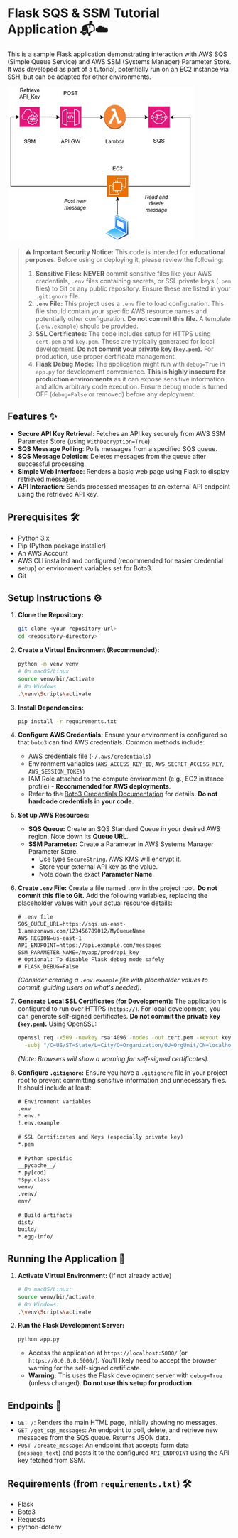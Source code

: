 # Flask SQS & SSM Tutorial Application 📬☁️

This is a sample Flask application demonstrating interaction with AWS SQS (Simple Queue Service) and AWS SSM (Systems Manager) Parameter Store. It was developed as part of a tutorial, potentially run on an EC2 instance via SSH, but can be adapted for other environments.

![Project description](https://github.com/PlayfulDevBit/aws-tutorials/blob/main/templates/static/img.jpg)

> **⚠️ Important Security Notice:** This code is intended for **educational purposes**. Before using or deploying it, please review the following:
>
> 1.  **Sensitive Files:** **NEVER** commit sensitive files like your AWS credentials, `.env` files containing secrets, or SSL private keys (`.pem` files) to Git or any public repository. Ensure these are listed in your `.gitignore` file.
> 2.  **`.env` File:** This project uses a `.env` file to load configuration. This file should contain your specific AWS resource names and potentially other configuration. **Do not commit this file.** A template (`.env.example`) should be provided.
> 3.  **SSL Certificates:** The code includes setup for HTTPS using `cert.pem` and `key.pem`. These are typically generated for local development. **Do not commit your private key (`key.pem`).** For production, use proper certificate management.
> 4.  **Flask Debug Mode:** The application might run with `debug=True` in `app.py` for development convenience. **This is highly insecure for production environments** as it can expose sensitive information and allow arbitrary code execution. Ensure debug mode is turned OFF (`debug=False` or removed) before any deployment.

## Features ✨

*   **Secure API Key Retrieval**: Fetches an API key securely from AWS SSM Parameter Store (using `WithDecryption=True`).
*   **SQS Message Polling**: Polls messages from a specified SQS queue.
*   **SQS Message Deletion**: Deletes messages from the queue after successful processing.
*   **Simple Web Interface**: Renders a basic web page using Flask to display retrieved messages.
*   **API Interaction**: Sends processed messages to an external API endpoint using the retrieved API key.

## Prerequisites 🛠️

*   Python 3.x
*   Pip (Python package installer)
*   An AWS Account
*   AWS CLI installed and configured (recommended for easier credential setup) or environment variables set for Boto3.
*   Git

## Setup Instructions ⚙️

1.  **Clone the Repository:**
    ```bash
    git clone <your-repository-url>
    cd <repository-directory>
    ```

2.  **Create a Virtual Environment (Recommended):**
    ```bash
    python -m venv venv
    # On macOS/Linux
    source venv/bin/activate
    # On Windows
    .\venv\Scripts\activate
    ```

3.  **Install Dependencies:**
    ```bash
    pip install -r requirements.txt
    ```

4.  **Configure AWS Credentials:**
    Ensure your environment is configured so that `boto3` can find AWS credentials. Common methods include:
    *   AWS credentials file (`~/.aws/credentials`)
    *   Environment variables (`AWS_ACCESS_KEY_ID`, `AWS_SECRET_ACCESS_KEY`, `AWS_SESSION_TOKEN`)
    *   IAM Role attached to the compute environment (e.g., EC2 instance profile) - **Recommended for AWS deployments**.
    *   Refer to the [Boto3 Credentials Documentation](https://boto3.amazonaws.com/v1/documentation/api/latest/guide/credentials.html) for details. **Do not hardcode credentials in your code.**

5.  **Set up AWS Resources:**
    *   **SQS Queue:** Create an SQS Standard Queue in your desired AWS region. Note down its **Queue URL**.
    *   **SSM Parameter:** Create a Parameter in AWS Systems Manager Parameter Store.
        *   Use type `SecureString`. AWS KMS will encrypt it.
        *   Store your external API key as the value.
        *   Note down the exact **Parameter Name**.

6.  **Create `.env` File:**
    Create a file named `.env` in the project root. **Do not commit this file to Git.** Add the following variables, replacing the placeholder values with your actual resource details:
    ```dotenv
    # .env file
    SQS_QUEUE_URL=https://sqs.us-east-1.amazonaws.com/123456789012/MyQueueName
    AWS_REGION=us-east-1
    API_ENDPOINT=https://api.example.com/messages
    SSM_PARAMETER_NAME=/myapp/prod/api_key
    # Optional: To disable Flask debug mode safely
    # FLASK_DEBUG=False
    ```
    *(Consider creating a `.env.example` file with placeholder values to commit, guiding users on what's needed).*

7.  **Generate Local SSL Certificates (for Development):**
    The application is configured to run over HTTPS (`https://`). For local development, you can generate self-signed certificates. **Do not commit the private key (`key.pem`).**
    Using OpenSSL:
    ```bash
    openssl req -x509 -newkey rsa:4096 -nodes -out cert.pem -keyout key.pem -days 365 \
      -subj "/C=US/ST=State/L=City/O=Organization/OU=OrgUnit/CN=localhost"
    ```
    *(Note: Browsers will show a warning for self-signed certificates).*

8.  **Configure `.gitignore`:**
    Ensure you have a `.gitignore` file in your project root to prevent committing sensitive information and unnecessary files. It should include at least:
    ```gitignore
    # Environment variables
    .env
    *.env.*
    !.env.example

    # SSL Certificates and Keys (especially private key)
    *.pem

    # Python specific
    __pycache__/
    *.py[cod]
    *$py.class
    venv/
    .venv/
    env/

    # Build artifacts
    dist/
    build/
    *.egg-info/
    ```

## Running the Application 🚀

1.  **Activate Virtual Environment:** (If not already active)
    ```bash
    # On macOS/Linux:
    source venv/bin/activate
    # On Windows:
    .\venv\Scripts\activate
    ```

2.  **Run the Flask Development Server:**
    ```bash
    python app.py
    ```
    *   Access the application at `https://localhost:5000/` (or `https://0.0.0.0:5000/`). You'll likely need to accept the browser warning for the self-signed certificate.
    *   **Warning:** This uses the Flask development server with `debug=True` (unless changed). **Do not use this setup for production.**

## Endpoints 🔗

*   `GET /`: Renders the main HTML page, initially showing no messages.
*   `GET /get_sqs_messages`: An endpoint to poll, delete, and retrieve new messages from the SQS queue. Returns JSON data.
*   `POST /create_message`: An endpoint that accepts form data (`message_text`) and posts it to the configured `API_ENDPOINT` using the API key fetched from SSM.

## Requirements (from `requirements.txt`) 🛠️

*   Flask
*   Boto3
*   Requests
*   python-dotenv


